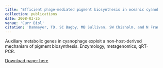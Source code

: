 ```yaml
---
title: "Efficient phage-mediated pigment biosynthesis in oceanic cyanobacteria"
collection: publications
date: 2008-03-25
venue: 'Curr Biol'
citation: 'Dammeyer, TD, SC Bagby, MB Sullivan, SW Chisholm, and N Frankenbert-Dinkel. (2008). &quot;Efficient phage-mediated pigment biosynthesis in oceanic cyanobacteria.&quot; <i>Curr Biol</i> 18(6):442.'
---
```

Auxiliary metabolic genes in cyanophage exploit a non-host-derived mechanism of pigment biosynthesis.  Enzymology, metagenomics, qRT-PCR.

[Download paper here](http://www.sciencedirect.com/science/article/pii/S0960982208002546)
